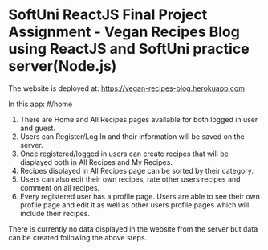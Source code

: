 # SoftUni ReactJS Final Project Assignment - Vegan Recipes Blog using ReactJS and SoftUni practice server(Node.js)

The website is deployed at: https://vegan-recipes-blog.herokuapp.com

In this app: 
#/home 
1. There are Home and All Recipes pages available for both logged in user and guest. 
2. Users can Register/Log In and their information will be saved on the server.
3. Once registered/logged in users can create recipes that will be displayed both in All Recipes and My Recipes.
5. Recipes displayed in All Recipes page can be sorted by their category.  
6. Users can also edit their own recipes, rate other users recipes and comment on all recipes. 
7. Every registered user has a profile page. 
Users are able to see their own profile page and edit it as well as other users profile pages which will include their recipes. 

There is currently no data displayed in the website from the server but data can be created following the above steps.  

 

